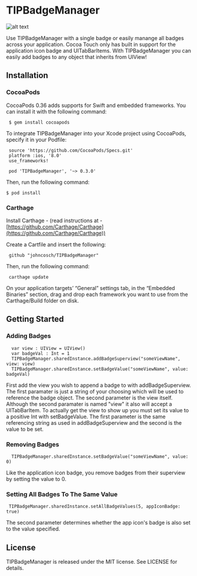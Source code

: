 # TIPBadgeManager

![alt text](https://github.com/johncosch/TIPBadgeManager/raw/master/Screenshots/TIPBadgeManagerImage.png "Screenshot")

 Use TIPBadgeManager with a single badge or easily manange all badges across your application. Cocoa Touch only has built in support for the application icon badge and UITabBarItems. With TIPBadgeManager you can easily add badges to any object that inherits from UIView!
 
## Installation

### CocoaPods
CocoaPods 0.36 adds supports for Swift and embedded frameworks. You can install it with the following command:
```
 $ gem install cocoapods
```
To integrate TIPBadgeManager into your Xcode project using CocoaPods, specify it in your Podfile:
```
 source 'https://github.com/CocoaPods/Specs.git'
 platform :ios, '8.0'
 use_frameworks!

 pod 'TIPBadgeManager', '~> 0.3.0'
```
Then, run the following command:
```
$ pod install
```

### Carthage

Install Carthage - (read instructions at - [https://github.com/Carthage/Carthage](https://github.com/Carthage/Carthage))

Create a Cartfile and insert the following:
```
 github "johncosch/TIPBadgeManager" 
```
Then, run the following command:

```
 carthage update
```

On your application targets’ “General” settings tab, in the “Embedded Binaries” section, drag and drop each framework you want to use from the Carthage/Build folder on disk.

## Getting Started

### Adding Badges
```
  var view : UIView = UIView()
  var badgeVal : Int = 1
  TIPBadgeManager.sharedInstance.addBadgeSuperview("someViewName", view: view)
  TIPBadgeManager.sharedInstance.setBadgeValue("someViewName", value: badgeVal)
```
First add the view you wish to append a badge to with addBadgeSuperview. The first paramater is just a string of your choosing which will be used to reference the badge object. The second parameter is the view itself. Although the second paramater is named "view" it also will accept a UITabBarItem. To actually get the view to show up you must set its value to a positive Int with setBadgeValue. The first parameter is the same referencing string as used in addBadgeSuperview and the second is the value to be set.

### Removing Badges
```
  TIPBadgeManager.sharedInstance.setBadgeValue("someViewName", value: 0)
```
Like the application icon badge, you remove badges from their superview by setting the value to 0.

### Setting All Badges To The Same Value
```
 TIPBadgeManager.sharedInstance.setAllBadgeValues(5, appIconBadge: true)
```
The second parameter determines whether the app icon's badge is also set to the value specified.

## License
TIPBadgeManager is released under the MIT license. See LICENSE for details.


